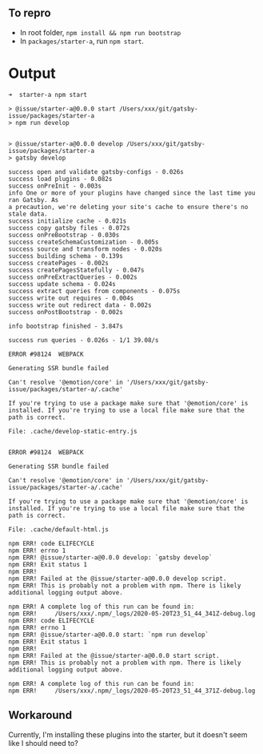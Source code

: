 ## To repro

- In root folder, `npm install && npm run bootstrap`
- In `packages/starter-a`, run `npm start`.

# Output
    ➜  starter-a npm start

    > @issue/starter-a@0.0.0 start /Users/xxx/git/gatsby-issue/packages/starter-a
    > npm run develop


    > @issue/starter-a@0.0.0 develop /Users/xxx/git/gatsby-issue/packages/starter-a
    > gatsby develop

    success open and validate gatsby-configs - 0.026s
    success load plugins - 0.082s
    success onPreInit - 0.003s
    info One or more of your plugins have changed since the last time you ran Gatsby. As
    a precaution, we're deleting your site's cache to ensure there's no stale data.
    success initialize cache - 0.021s
    success copy gatsby files - 0.072s
    success onPreBootstrap - 0.030s
    success createSchemaCustomization - 0.005s
    success source and transform nodes - 0.020s
    success building schema - 0.139s
    success createPages - 0.002s
    success createPagesStatefully - 0.047s
    success onPreExtractQueries - 0.002s
    success update schema - 0.024s
    success extract queries from components - 0.075s
    success write out requires - 0.004s
    success write out redirect data - 0.002s
    success onPostBootstrap - 0.002s
    ⠀
    info bootstrap finished - 3.847s
    ⠀
    success run queries - 0.026s - 1/1 39.08/s

    ERROR #98124  WEBPACK

    Generating SSR bundle failed

    Can't resolve '@emotion/core' in '/Users/xxx/git/gatsby-issue/packages/starter-a/.cache'

    If you're trying to use a package make sure that '@emotion/core' is installed. If you're trying to use a local file make sure that the path is correct.

    File: .cache/develop-static-entry.js


    ERROR #98124  WEBPACK

    Generating SSR bundle failed

    Can't resolve '@emotion/core' in '/Users/xxx/git/gatsby-issue/packages/starter-a/.cache'

    If you're trying to use a package make sure that '@emotion/core' is installed. If you're trying to use a local file make sure that the path is correct.

    File: .cache/default-html.js

    npm ERR! code ELIFECYCLE
    npm ERR! errno 1
    npm ERR! @issue/starter-a@0.0.0 develop: `gatsby develop`
    npm ERR! Exit status 1
    npm ERR! 
    npm ERR! Failed at the @issue/starter-a@0.0.0 develop script.
    npm ERR! This is probably not a problem with npm. There is likely additional logging output above.

    npm ERR! A complete log of this run can be found in:
    npm ERR!     /Users/xxx/.npm/_logs/2020-05-20T23_51_44_341Z-debug.log
    npm ERR! code ELIFECYCLE
    npm ERR! errno 1
    npm ERR! @issue/starter-a@0.0.0 start: `npm run develop`
    npm ERR! Exit status 1
    npm ERR! 
    npm ERR! Failed at the @issue/starter-a@0.0.0 start script.
    npm ERR! This is probably not a problem with npm. There is likely additional logging output above.

    npm ERR! A complete log of this run can be found in:
    npm ERR!     /Users/xxx/.npm/_logs/2020-05-20T23_51_44_371Z-debug.log

## Workaround
Currently, I'm installing these plugins into the starter, but it doesn't seem like I should need to?